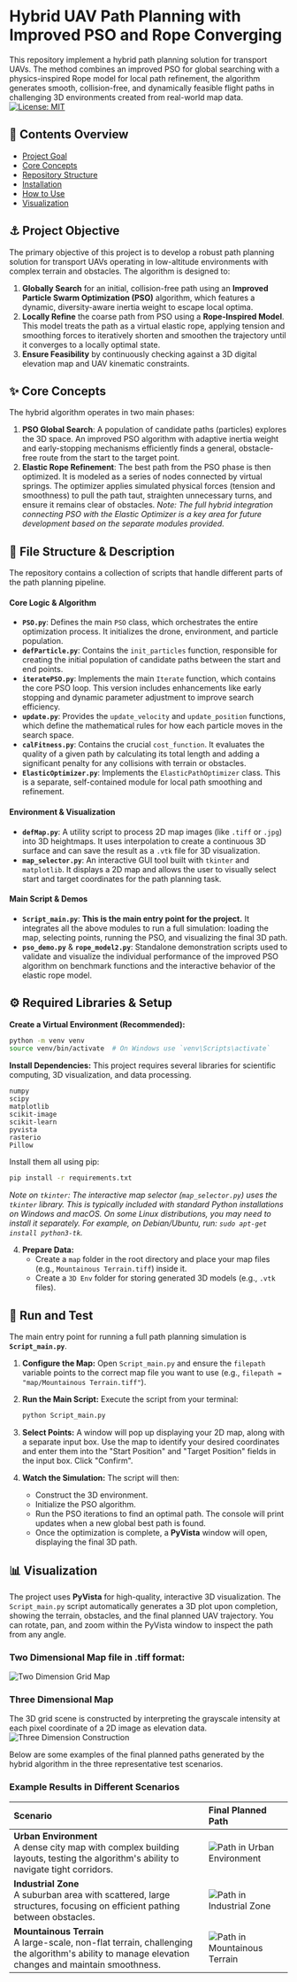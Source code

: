 # Hybrid UAV Path Planning with Improved PSO and Rope Converging
This repository implement a hybrid path planning solution for transport UAVs. The method combines an improved PSO for global searching with a physics-inspired Rope model for local path refinement, the algorithm generates smooth, collision-free, and dynamically feasible flight paths in challenging 3D environments created from real-world map data. 
[![License: MIT](https://img.shields.io/badge/License-MIT-blue.svg)](https://opensource.org/licenses/MIT)

## 📖 Contents Overview
* [Project Goal](#-project-goal)
* [Core Concepts](#-core-concepts)
* [Repository Structure](#-repository-structure)
* [Installation](#-installation)
* [How to Use](#-how-to-use)
* [Visualization](#-visualization)

## ⚓ Project Objective

The primary objective of this project is to develop a robust path planning solution for transport UAVs operating in low-altitude environments with complex terrain and obstacles. The algorithm is designed to:
1.  **Globally Search** for an initial, collision-free path using an **Improved Particle Swarm Optimization (PSO)** algorithm, which features a dynamic, diversity-aware inertia weight to escape local optima.
2.  **Locally Refine** the coarse path from PSO using a **Rope-Inspired Model**. This model treats the path as a virtual elastic rope, applying tension and smoothing forces to iteratively shorten and smoothen the trajectory until it converges to a locally optimal state.
3.  **Ensure Feasibility** by continuously checking against a 3D digital elevation map and UAV kinematic constraints.

## ✨ Core Concepts

The hybrid algorithm operates in two main phases:

1.  **PSO Global Search**: A population of candidate paths (particles) explores the 3D space. An improved PSO algorithm with adaptive inertia weight and early-stopping mechanisms efficiently finds a general, obstacle-free route from the start to the target point.
2.  **Elastic Rope Refinement**: The best path from the PSO phase is then optimized. It is modeled as a series of nodes connected by virtual springs. The optimizer applies simulated physical forces (tension and smoothness) to pull the path taut, straighten unnecessary turns, and ensure it remains clear of obstacles. *Note: The full hybrid integration connecting PSO with the Elastic Optimizer is a key area for future development based on the separate modules provided.*

## 📁 File Structure & Description

The repository contains a collection of scripts that handle different parts of the path planning pipeline.

#### Core Logic & Algorithm
* **`PSO.py`**: Defines the main `PSO` class, which orchestrates the entire optimization process. It initializes the drone, environment, and particle population.
* **`defParticle.py`**: Contains the `init_particles` function, responsible for creating the initial population of candidate paths between the start and end points.
* **`iteratePSO.py`**: Implements the main `Iterate` function, which contains the core PSO loop. This version includes enhancements like early stopping and dynamic parameter adjustment to improve search efficiency.
* **`update.py`**: Provides the `update_velocity` and `update_position` functions, which define the mathematical rules for how each particle moves in the search space.
* **`calFitness.py`**: Contains the crucial `cost_function`. It evaluates the quality of a given path by calculating its total length and adding a significant penalty for any collisions with terrain or obstacles.
* **`ElasticOptimizer.py`**: Implements the `ElasticPathOptimizer` class. This is a separate, self-contained module for local path smoothing and refinement.

#### Environment & Visualization
* **`defMap.py`**: A utility script to process 2D map images (like `.tiff` or `.jpg`) into 3D heightmaps. It uses interpolation to create a continuous 3D surface and can save the result as a `.vtk` file for 3D visualization.
* **`map_selector.py`**: An interactive GUI tool built with `tkinter` and `matplotlib`. It displays a 2D map and allows the user to visually select start and target coordinates for the path planning task.

#### Main Script & Demos
* **`Script_main.py`**: **This is the main entry point for the project.** It integrates all the above modules to run a full simulation: loading the map, selecting points, running the PSO, and visualizing the final 3D path.
* **`pso_demo.py`** & **`rope_model2.py`**: Standalone demonstration scripts used to validate and visualize the individual performance of the improved PSO algorithm on benchmark functions and the interactive behavior of the elastic rope model.

## ⚙️ Required Libraries & Setup

**Create a Virtual Environment (Recommended):**
  ```bash
  python -m venv venv
  source venv/bin/activate  # On Windows use `venv\Scripts\activate`
  ```
**Install Dependencies:**
  This project requires several libraries for scientific computing, 3D visualization, and data processing. 
  
  ```
  numpy
  scipy
  matplotlib
  scikit-image
  scikit-learn
  pyvista
  rasterio
  Pillow
  ```
  Install them all using pip:
  ```bash
  pip install -r requirements.txt
  ```
*Note on `tkinter`: The interactive map selector (`map_selector.py`) uses the `tkinter` library. This is typically included with standard Python installations on Windows and macOS. On some Linux distributions, you may need to install it separately. For example, on Debian/Ubuntu, run: `sudo apt-get install python3-tk`.*

4.  **Prepare Data:**
    * Create a `map` folder in the root directory and place your map files (e.g., `Mountainous Terrain.tiff`) inside it.
    * Create a `3D Env` folder for storing generated 3D models (e.g., `.vtk` files).

## 🚀 Run and Test

The main entry point for running a full path planning simulation is **`Script_main.py`**.

1.  **Configure the Map:**
    Open `Script_main.py` and ensure the `filepath` variable points to the correct map file you want to use (e.g., `filepath = "map/Mountainous Terrain.tiff"`).

2.  **Run the Main Script:**
    Execute the script from your terminal:
    ```bash
    python Script_main.py
    ```
3.  **Select Points:**
    A window will pop up displaying your 2D map, along with a separate input box. Use the map to identify your desired coordinates and enter them into the "Start Position" and "Target Position" fields in the input box. Click "Confirm".

4.  **Watch the Simulation:**
    The script will then:
    * Construct the 3D environment.
    * Initialize the PSO algorithm.
    * Run the PSO iterations to find an optimal path. The console will print updates when a new global best path is found.
    * Once the optimization is complete, a **PyVista** window will open, displaying the final 3D path.

## 📊 Visualization

The project uses **PyVista** for high-quality, interactive 3D visualization. The `Script_main.py` script automatically generates a 3D plot upon completion, showing the terrain, obstacles, and the final planned UAV trajectory. You can rotate, pan, and zoom within the PyVista window to inspect the path from any angle.

### Two Dimensional Map file in .tiff format:
![Two Dimension Grid Map](./figure/4.7%20Two%20Dimension%20Grid%20Map%20of%20Application%20Scenarios.png)

### Three Dimensional Map
The 3D grid scene is constructed by interpreting the grayscale intensity at each pixel coordinate of a 2D image as elevation data.
![Three Dimension Construction](./figure/4.8%20Three%20Dimension%20Construction%20of%20Application%20Scenarios.png)

Below are some examples of the final planned paths generated by the hybrid algorithm in the three representative test scenarios.

### Example Results in Different Scenarios

| Scenario | Final Planned Path |
| :--- | :--- |
| **Urban Environment** <br> A dense city map with complex building layouts, testing the algorithm's ability to navigate tight corridors. | ![Path in Urban Environment](./figure/Urban2.png) |
| **Industrial Zone** <br> A suburban area with scattered, large structures, focusing on efficient pathing between obstacles. | ![Path in Industrial Zone](./figure/Industrial2.png) |
| **Mountainous Terrain** <br> A large-scale, non-flat terrain, challenging the algorithm's ability to manage elevation changes and maintain smoothness. | ![Path in Mountainous Terrain](./figure/Mountainous2.png) |
